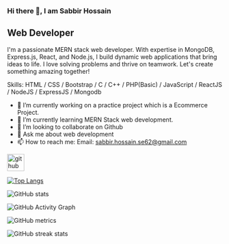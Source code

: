 ### Hi there 👋, I am Sabbir Hossain
## Web Developer
I'm a passionate MERN stack web developer. With expertise in MongoDB, Express.js, React, and Node.js, I build dynamic web applications that bring ideas to life. I love solving problems and thrive on teamwork. Let's create something amazing together!

Skills: HTML / CSS / Bootstrap /  C / C++ / PHP(Basic) / JavaScript / ReactJS / NodeJS / ExpressJS / Mongodb

- 🔭 I’m currently working on a practice project which is a Ecommerce Project. 
- 🌱 I’m currently learning MERN Stack web development. 
- 👯 I’m looking to collaborate on Github 
- 💬 Ask me about web development 
- 📫 How to reach me: Email: sabbir.hossain.se62@gmail.com 


[<img src='https://cdn.jsdelivr.net/npm/simple-icons@3.0.1/icons/github.svg' alt='github' height='40'>](https://github.com/sabbir-62)  

[![Top Langs](https://github-readme-stats.vercel.app/api/top-langs/?username=sabbir-62)](https://github.com/anuraghazra/github-readme-stats)

![GitHub stats](https://github-readme-stats.vercel.app/api?username=sabbir-62&show_icons=true&count_private=true)  

![GitHub Activity Graph](https://activity-graph.herokuapp.com/graph?username=sabbir-62)  

![GitHub metrics](https://metrics.lecoq.io/sabbir-62)  

![GitHub streak stats](https://streak-stats.demolab.com/?user=sabbir-62)  
